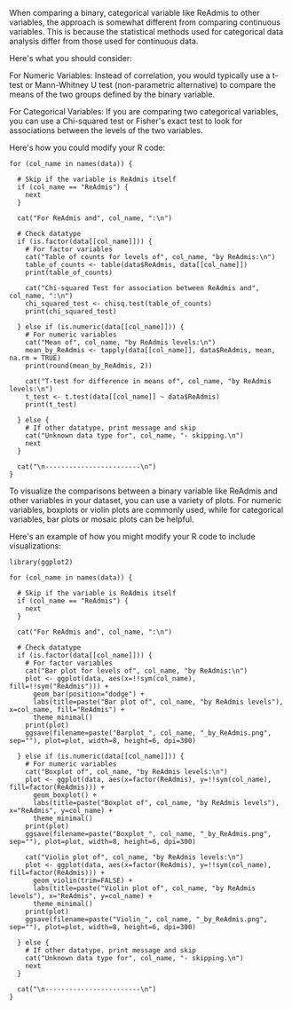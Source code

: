 
When comparing a binary, categorical variable like ReAdmis to other variables, the approach is somewhat different from comparing continuous variables. This is because the statistical methods used for categorical data analysis differ from those used for continuous data.

Here's what you should consider:

For Numeric Variables: Instead of correlation, you would typically use a t-test or Mann-Whitney U test (non-parametric alternative) to compare the means of the two groups defined by the binary variable.

For Categorical Variables: If you are comparing two categorical variables, you can use a Chi-squared test or Fisher's exact test to look for associations between the levels of the two variables.

Here's how you could modify your R code:

```
for (col_name in names(data)) {
  
  # Skip if the variable is ReAdmis itself
  if (col_name == "ReAdmis") {
    next
  }
  
  cat("For ReAdmis and", col_name, ":\n")
  
  # Check datatype
  if (is.factor(data[[col_name]])) {
    # For factor variables
    cat("Table of counts for levels of", col_name, "by ReAdmis:\n")
    table_of_counts <- table(data$ReAdmis, data[[col_name]])
    print(table_of_counts)
    
    cat("Chi-squared Test for association between ReAdmis and", col_name, ":\n")
    chi_squared_test <- chisq.test(table_of_counts)
    print(chi_squared_test)
    
  } else if (is.numeric(data[[col_name]])) {
    # For numeric variables
    cat("Mean of", col_name, "by ReAdmis levels:\n")
    mean_by_ReAdmis <- tapply(data[[col_name]], data$ReAdmis, mean, na.rm = TRUE)
    print(round(mean_by_ReAdmis, 2))
    
    cat("T-test for difference in means of", col_name, "by ReAdmis levels:\n")
    t_test <- t.test(data[[col_name]] ~ data$ReAdmis)
    print(t_test)
    
  } else {
    # If other datatype, print message and skip
    cat("Unknown data type for", col_name, "- skipping.\n")
    next
  }
  
  cat("\n------------------------\n")
}
```

To visualize the comparisons between a binary variable like ReAdmis and other variables in your dataset, you can use a variety of plots. For numeric variables, boxplots or violin plots are commonly used, while for categorical variables, bar plots or mosaic plots can be helpful.

Here's an example of how you might modify your R code to include visualizations:

```
library(ggplot2)

for (col_name in names(data)) {
  
  # Skip if the variable is ReAdmis itself
  if (col_name == "ReAdmis") {
    next
  }
  
  cat("For ReAdmis and", col_name, ":\n")
  
  # Check datatype
  if (is.factor(data[[col_name]])) {
    # For factor variables
    cat("Bar plot for levels of", col_name, "by ReAdmis:\n")
    plot <- ggplot(data, aes(x=!!sym(col_name), fill=!!sym("ReAdmis"))) +
      geom_bar(position="dodge") +
      labs(title=paste("Bar plot of", col_name, "by ReAdmis levels"), x=col_name, fill="ReAdmis") +
      theme_minimal()
    print(plot)
    ggsave(filename=paste("Barplot_", col_name, "_by_ReAdmis.png", sep=""), plot=plot, width=8, height=6, dpi=300)
    
  } else if (is.numeric(data[[col_name]])) {
    # For numeric variables
    cat("Boxplot of", col_name, "by ReAdmis levels:\n")
    plot <- ggplot(data, aes(x=factor(ReAdmis), y=!!sym(col_name), fill=factor(ReAdmis))) +
      geom_boxplot() +
      labs(title=paste("Boxplot of", col_name, "by ReAdmis levels"), x="ReAdmis", y=col_name) +
      theme_minimal()
    print(plot)
    ggsave(filename=paste("Boxplot_", col_name, "_by_ReAdmis.png", sep=""), plot=plot, width=8, height=6, dpi=300)
    
    cat("Violin plot of", col_name, "by ReAdmis levels:\n")
    plot <- ggplot(data, aes(x=factor(ReAdmis), y=!!sym(col_name), fill=factor(ReAdmis))) +
      geom_violin(trim=FALSE) +
      labs(title=paste("Violin plot of", col_name, "by ReAdmis levels"), x="ReAdmis", y=col_name) +
      theme_minimal()
    print(plot)
    ggsave(filename=paste("Violin_", col_name, "_by_ReAdmis.png", sep=""), plot=plot, width=8, height=6, dpi=300)
    
  } else {
    # If other datatype, print message and skip
    cat("Unknown data type for", col_name, "- skipping.\n")
    next
  }
  
  cat("\n------------------------\n")
}
```

